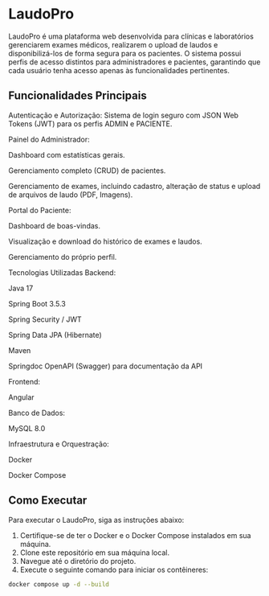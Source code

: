 # LaudoPro

LaudoPro é uma plataforma web desenvolvida para clínicas e laboratórios gerenciarem exames médicos, realizarem o upload de laudos e disponibilizá-los de forma segura para os pacientes. O sistema possui perfis de acesso distintos para administradores e pacientes, garantindo que cada usuário tenha acesso apenas às funcionalidades pertinentes.

## Funcionalidades Principais

Autenticação e Autorização: Sistema de login seguro com JSON Web Tokens (JWT) para os perfis ADMIN e PACIENTE.

Painel do Administrador:

Dashboard com estatísticas gerais.

Gerenciamento completo (CRUD) de pacientes.

Gerenciamento de exames, incluindo cadastro, alteração de status e upload de arquivos de laudo (PDF, Imagens).

Portal do Paciente:

Dashboard de boas-vindas.

Visualização e download do histórico de exames e laudos.

Gerenciamento do próprio perfil.

Tecnologias Utilizadas
Backend:

Java 17

Spring Boot 3.5.3

Spring Security / JWT

Spring Data JPA (Hibernate)

Maven

Springdoc OpenAPI (Swagger) para documentação da API

Frontend:

Angular

Banco de Dados:

MySQL 8.0

Infraestrutura e Orquestração:

Docker

Docker Compose

## Como Executar

Para executar o LaudoPro, siga as instruções abaixo:

1. Certifique-se de ter o Docker e o Docker Compose instalados em sua máquina.
2. Clone este repositório em sua máquina local.
3. Navegue até o diretório do projeto.
4. Execute o seguinte comando para iniciar os contêineres:

```bash
docker compose up -d --build
```